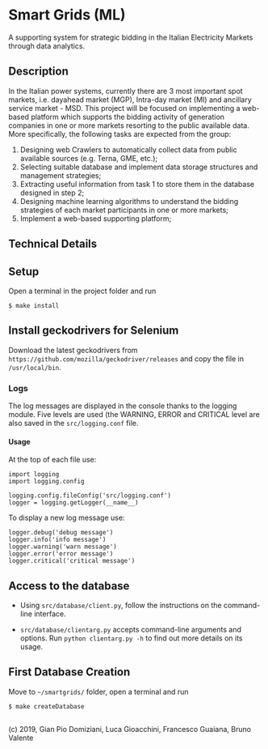 # Smart Grids (ML)
A supporting system for strategic bidding in the Italian Electricity Markets through data analytics.

## Description
In the Italian power systems, currently there are 3 most important spot markets, i.e. dayahead market (MGP), Intra-day market (MI) and ancillary service market - MSD. 
This project will be focused on implementing a web-based platform which supports the bidding activity of generation companies in one or more markets resorting to the public available data. 
More specifically, the following tasks are expected from the group:
1. Designing web Crawlers to automatically collect data from public available sources (e.g. Terna, GME, etc.);
2. Selecting suitable database and implement data storage structures and management strategies;
3. Extracting useful information from task 1 to store them in the database designed in step 2;
4. Designing machine learning algorithms to understand the bidding strategies of each market participants in one or more markets;
5. Implement a web-based supporting platform;

## Technical Details

## Setup
Open a terminal in the project folder and run
```
$ make install
```
## Install geckodrivers for Selenium
Download the latest geckodrivers from ```https://github.com/mozilla/geckodriver/releases``` and copy the file in ```/usr/local/bin```.

### Logs
The log messages are displayed in the console thanks to the logging module. Five levels are used (the WARNING, ERROR and CRITICAL level are also saved in the ``` src/logging.conf ``` file.
#### Usage
At the top of each file use:
```
import logging
import logging.config

logging.config.fileConfig('src/logging.conf')
logger = logging.getLogger(__name__)
```
To display a new log message use:
```
logger.debug('debug message')
logger.info('info message')
logger.warning('warn message')
logger.error('error message')
logger.critical('critical message')
```

## Access to the database
* Using ```src/database/client.py```, follow the instructions on the command-line interface.

* ```src/database/clientarg.py``` accepts command-line arguments and options. Run ```python clientarg.py -h``` to find out more details on its usage.

 ## First Database Creation
 Move to ```~/smartgrids/``` folder, open a terminal and run
 ```
$ make createDatabase
```

## 
(c) 2019, Gian Pio Domiziani, Luca Gioacchini, Francesco Guaiana, Bruno Valente
